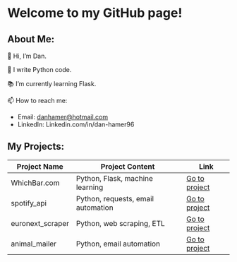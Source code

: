 # Welcome to my GitHub page!

## About Me:

👋  Hi, I’m Dan.

🐍  I write Python code.

📚  I’m currently learning Flask.

📫  How to reach me:
- Email: danhamer@hotmail.com
- LinkedIn: Linkedin.com/in/dan-hamer96

## My Projects:

| Project Name | Project Content | Link |
| --- | --- | --- |
| WhichBar.com | Python, Flask, machine learning | [Go to project](https://github.com/DanHamer96/WhichBar.com)
| spotify_api | Python, requests, email automation | [Go to project](https://github.com/DanHamer96/spotify_api)
| euronext_scraper | Python, web scraping, ETL | [Go to project](https://github.com/DanHamer96/euronext_scraper)
| animal_mailer | Python, email automation | [Go to project](https://github.com/DanHamer96/animal_mailer)

<!---
DanHamer96/DanHamer96 is a ✨ special ✨ repository because its `README.md` (this file) appears on your GitHub profile.
You can click the Preview link to take a look at your changes.
--->
